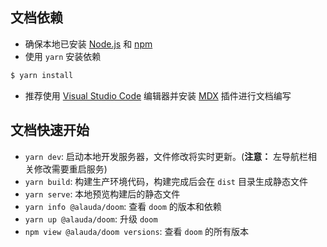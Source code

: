 ## 文档依赖

* 确保本地已安装 [Node.js](https://nodejs.org/en/) 和 [npm](https://www.npmjs.com/)
* 使用 `yarn` 安装依赖

```bash
$ yarn install
```

* 推荐使用 [Visual Studio Code](https://code.visualstudio.com/) 编辑器并安装 [MDX](https://marketplace.visualstudio.com/items?itemName=unifiedjs.vscode-mdx) 插件进行文档编写

## 文档快速开始

* `yarn dev`: 启动本地开发服务器，文件修改将实时更新。(**注意：** 左导航栏相关修改需要重启服务)
* `yarn build`: 构建生产环境代码，构建完成后会在 `dist` 目录生成静态文件
* `yarn serve`: 本地预览构建后的静态文件
* `yarn info @alauda/doom`: 查看 `doom` 的版本和依赖
* `yarn up @alauda/doom`: 升级 `doom`
* `npm view @alauda/doom versions`: 查看 `doom` 的所有版本
